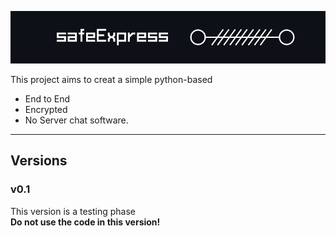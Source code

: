![safeExpress Logo](https://raw.githubusercontent.com/p-i-c-o/safeExpress/main/logo.png)

This project aims to creat a simple python-based
- End to End
- Encrypted
- No Server
chat software.

---

## Versions

### v0.1
This version is a testing phase\
**Do not use the code in this version!**

